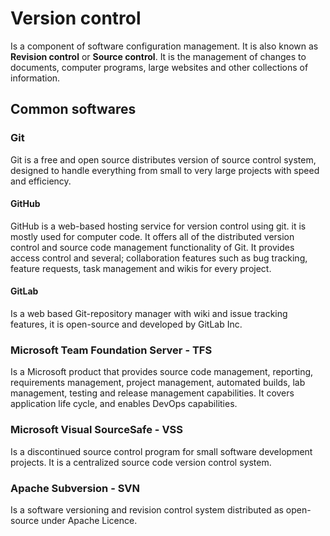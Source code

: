 # Version control

Is a component of software configuration management. It is also known as __Revision control__ or __Source control__. It is the management of changes to documents, computer programs, large websites and other collections of information.

## Common softwares

### Git

Git is a free and open source distributes version of source control system, designed to handle everything from small to very large projects with speed and efficiency.

#### GitHub

GitHub is a web-based hosting service for version control using git. it is mostly used for computer code. It offers all of the distributed version control and source code management functionality of Git. It provides access control and several; collaboration features such as bug tracking, feature requests, task management and wikis for every project.

#### GitLab

Is a web based Git-repository manager with wiki and issue tracking features, it is open-source and developed by GitLab Inc.

### Microsoft Team Foundation Server - TFS

Is a Microsoft product that  provides source code management, reporting, requirements management, project management, automated builds, lab management, testing and release management capabilities. It covers application life cycle, and enables DevOps capabilities.

### Microsoft Visual SourceSafe - VSS

Is a discontinued source control program for small software development projects. It is a centralized source code version control system.

### Apache Subversion - SVN

Is a software versioning and revision control system distributed as open-source under Apache Licence.